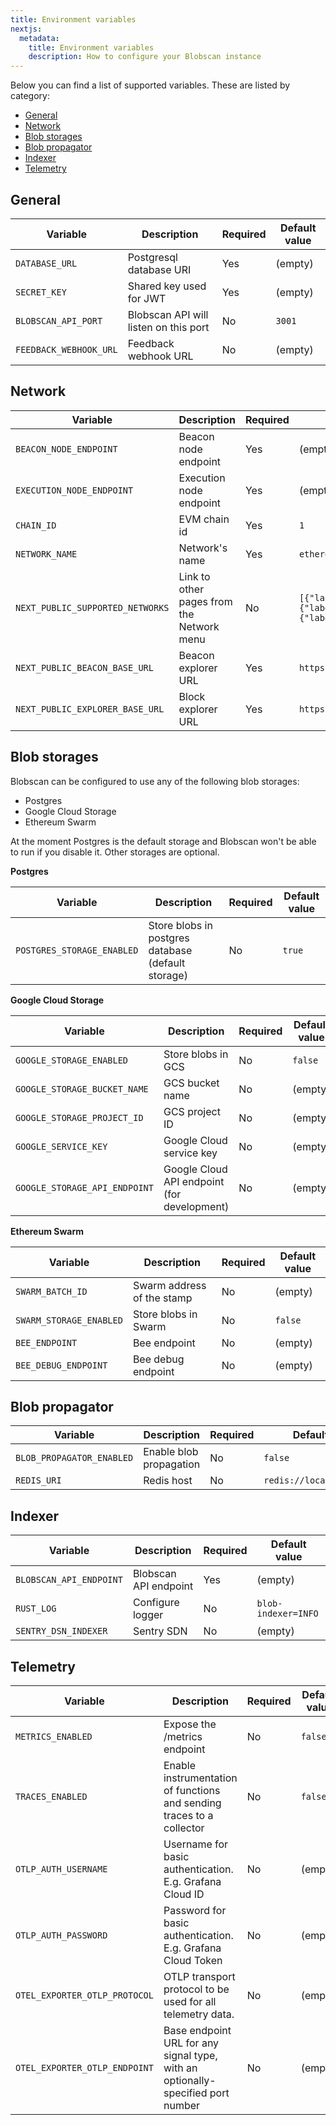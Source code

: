 ```yaml
---
title: Environment variables
nextjs:
  metadata:
    title: Environment variables
    description: How to configure your Blobscan instance
---
```


Below you can find a list of supported variables.
These are listed by category:

- [General](#general)
- [Network](#network)
- [Blob storages](#blob-storages)
- [Blob propagator](#blob-propagator)
- [Indexer](#indexer)
- [Telemetry](#telemetry)

## General

| Variable               | Description                           | Required | Default value |
| ---------------------- | ------------------------------------- | -------- | ------------- |
| `DATABASE_URL`         | Postgresql database URI               | Yes      | (empty)       |
| `SECRET_KEY`           | Shared key used for JWT               | Yes      | (empty)       |
| `BLOBSCAN_API_PORT`    | Blobscan API will listen on this port | No       | `3001`        |
| `FEEDBACK_WEBHOOK_URL` | Feedback webhook URL                  | No       | (empty)       |

## Network

| Variable                         | Description                               | Required | Default value                                                                                                                                                                |
| -------------------------------- | ----------------------------------------- | -------- | ---------------------------------------------------------------------------------------------------------------------------------------------------------------------------- |
| `BEACON_NODE_ENDPOINT`           | Beacon node endpoint                      | Yes      | (empty)                                                                                                                                                                      |
| `EXECUTION_NODE_ENDPOINT`        | Execution node endpoint                   | Yes      | (empty)                                                                                                                                                                      |
| `CHAIN_ID`                       | EVM chain id                              | Yes      | `1`                                                                                                                                                                          |
| `NETWORK_NAME`                   | Network's name                            | Yes      | `ethereum`                                                                                                                                                                   |
| `NEXT_PUBLIC_SUPPORTED_NETWORKS` | Link to other pages from the Network menu | No       | `[{"label":"Mainnet","href":"https://blobscan.com/"},{"label":"Holesky","href":"https://holesky.blobscan.com/"},{"label":"Sepolia","href":"https://sepolia.blobscan.com/"}]` |
| `NEXT_PUBLIC_BEACON_BASE_URL`    | Beacon explorer URL                       | Yes      | `https://beaconcha.in/`                                                                                                                                                      |
| `NEXT_PUBLIC_EXPLORER_BASE_URL`  | Block explorer URL                        | Yes      | `https://etherscan.io`                                                                                                                                                       |

## Blob storages

Blobscan can be configured to use any of the following blob storages:

- Postgres
- Google Cloud Storage
- Ethereum Swarm

At the moment Postgres is the default storage and Blobscan won't be able to run if you disable it. Other storages are optional.

**Postgres**

| Variable                   | Description                                        | Required | Default value |
| -------------------------- | -------------------------------------------------- | -------- | ------------- |
| `POSTGRES_STORAGE_ENABLED` | Store blobs in postgres database (default storage) | No       | `true`        |

**Google Cloud Storage**

| Variable                      | Description                                 | Required | Default value |
| ----------------------------- | ------------------------------------------- | -------- | ------------- |
| `GOOGLE_STORAGE_ENABLED`      | Store blobs in GCS                          | No       | `false`       |
| `GOOGLE_STORAGE_BUCKET_NAME`  | GCS bucket name                             | No       | (empty)       |
| `GOOGLE_STORAGE_PROJECT_ID`   | GCS project ID                              | No       | (empty)       |
| `GOOGLE_SERVICE_KEY`          | Google Cloud service key                    | No       | (empty)       |
| `GOOGLE_STORAGE_API_ENDPOINT` | Google Cloud API endpoint (for development) | No       | (empty)       |

**Ethereum Swarm**

| Variable                | Description                | Required | Default value |
| ----------------------- | -------------------------- | -------- | ------------- |
| `SWARM_BATCH_ID`        | Swarm address of the stamp | No       | (empty)       |
| `SWARM_STORAGE_ENABLED` | Store blobs in Swarm       | No       | `false`       |
| `BEE_ENDPOINT`          | Bee endpoint               | No       | (empty)       |
| `BEE_DEBUG_ENDPOINT`    | Bee debug endpoint         | No       | (empty)       |

## Blob propagator

| Variable                  | Description             | Required | Default value              |
| ------------------------- | ----------------------- | -------- | -------------------------- |
| `BLOB_PROPAGATOR_ENABLED` | Enable blob propagation | No       | `false`                    |
| `REDIS_URI`               | Redis host              | No       | `redis://localhost:6379/1` |

## Indexer

| Variable                | Description           | Required | Default value       |
| ----------------------- | --------------------- | -------- | ------------------- |
| `BLOBSCAN_API_ENDPOINT` | Blobscan API endpoint | Yes      | (empty)             |
| `RUST_LOG`              | Configure logger      | No       | `blob-indexer=INFO` |
| `SENTRY_DSN_INDEXER`    | Sentry SDN            | No       | (empty)             |

## Telemetry

| Variable                      | Description                                                                     | Required | Default value |
| ----------------------------- | ------------------------------------------------------------------------------- | -------- | ------------- |
| `METRICS_ENABLED`             | Expose the /metrics endpoint                                                    | No       | `false`       |
| `TRACES_ENABLED`              | Enable instrumentation of functions and sending traces to a collector           | No       | `false`       |
| `OTLP_AUTH_USERNAME`          | Username for basic authentication. E.g. Grafana Cloud ID                        | No       | (empty)       |
| `OTLP_AUTH_PASSWORD`          | Password for basic authentication. E.g. Grafana Cloud Token                     | No       | (empty)       |
| `OTEL_EXPORTER_OTLP_PROTOCOL` | OTLP transport protocol to be used for all telemetry data.                      | No       | (empty)       |
| `OTEL_EXPORTER_OTLP_ENDPOINT` | Base endpoint URL for any signal type, with an optionally-specified port number | No       | (empty)       |
